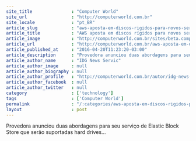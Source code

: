 ```yaml
---
site_title               : "Computer World"
site_url                 : "http://computerworld.com.br"
site_locale              : "pt_BR"
article_slug             : "aws-aposta-em-discos-rigidos-para-novos-servicos-de-big-data"
article_title            : "AWS aposta em discos rígidos para novos serviços de Big Data"
article_image            : "http://computerworld.com.br/sites/beta.computerworld.com.br/files/news_articles/hd_disco_backup_storage.jpg"
article_url              : "http://computerworld.com.br/aws-aposta-em-discos-rigidos-para-novos-servicos-de-big-data"
article_published_at     : "2016-04-20T11:23:20-03:00"
article_description      : "Provedora anunciou duas abordagens para seu serviço de Elastic Block Store que serão suportadas hard drives..."
article_author_name      : "IDG News Servic"
article_author_image     : null
article_author_biography : null
article_author_profile   : "http://computerworld.com.br/autor/idg-news-service"
article_author_facebook  : null
article_author_twitter   : null
category                 : ['technology']
tags                     : ['Computer World']
permalink                : "/:categories/aws-aposta-em-discos-rigidos-para-novos-servicos-de-big-data/"
layout                   : post
---
```


Provedora anunciou duas abordagens para seu serviço de Elastic Block Store que serão suportadas hard drives...
